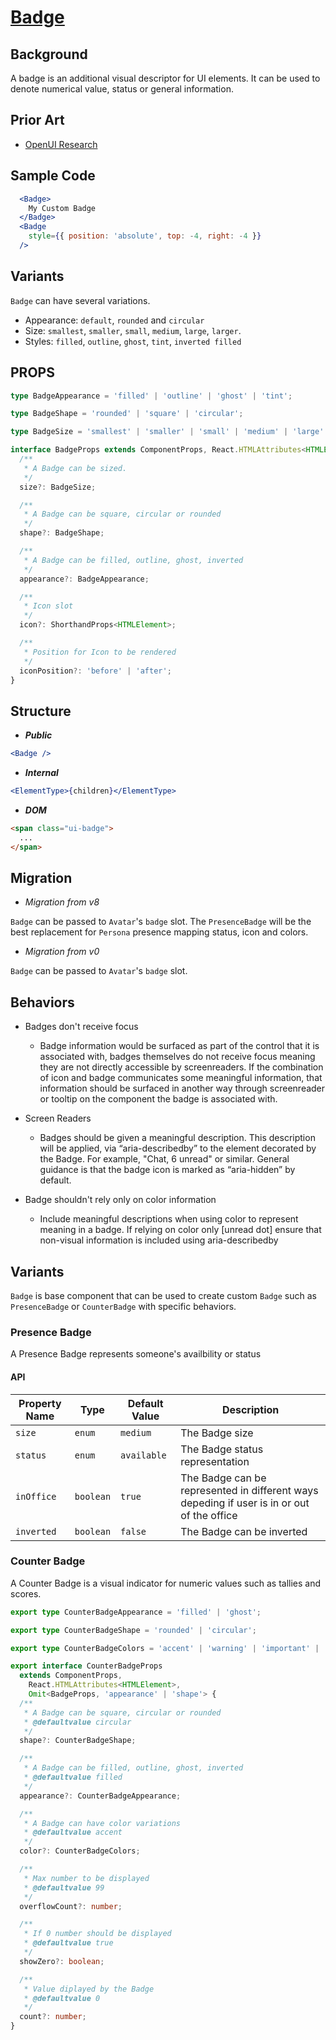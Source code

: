 # [Badge](https://github.com/microsoft/fluentui/issues/16925)

## Background

A badge is an additional visual descriptor for UI elements. It can be used to denote numerical value, status or general information.

## Prior Art

- [OpenUI Research](https://open-ui.org/components/badge.research)

## Sample Code

```jsx
  <Badge>
    My Custom Badge
  </Badge>
  <Badge
    style={{ position: 'absolute', top: -4, right: -4 }}
  />
```

## Variants

`Badge` can have several variations.

- Appearance: `default`, `rounded` and `circular`
- Size: `smallest`, `smaller`, `small`, `medium`, `large`, `larger`.
- Styles: `filled`, `outline`, `ghost`, `tint`, `inverted filled`

## PROPS

```typescript
type BadgeAppearance = 'filled' | 'outline' | 'ghost' | 'tint';

type BadgeShape = 'rounded' | 'square' | 'circular';

type BadgeSize = 'smallest' | 'smaller' | 'small' | 'medium' | 'large' | 'larger' | 'largest';

interface BadgeProps extends ComponentProps, React.HTMLAttributes<HTMLElement> {
  /**
   * A Badge can be sized.
   */
  size?: BadgeSize;

  /**
   * A Badge can be square, circular or rounded
   */
  shape?: BadgeShape;

  /**
   * A Badge can be filled, outline, ghost, inverted
   */
  appearance?: BadgeAppearance;

  /**
   * Icon slot
   */
  icon?: ShorthandProps<HTMLElement>;

  /**
   * Position for Icon to be rendered
   */
  iconPosition?: 'before' | 'after';
}
```

## Structure

- _**Public**_

```jsx
<Badge />
```

- _**Internal**_

```jsx
<ElementType>{children}</ElementType>
```

- _**DOM**_

```html
<span class="ui-badge">
  ...
</span>
```

## Migration

- _Migration from v8_

`Badge` can be passed to `Avatar`'s `badge` slot. The `PresenceBadge` will be the best replacement for `Persona` presence mapping status, icon and colors.

- _Migration from v0_

`Badge` can be passed to `Avatar`'s `badge` slot.

## Behaviors

- Badges don't receive focus

  - Badge information would be surfaced as part of the control that it is associated with, badges themselves do not receive focus meaning they are not directly accessible by screenreaders.
    If the combination of icon and badge communicates some meaningful information, that information should be surfaced in another way through screenreader or tooltip on the component the badge is associated with.

- Screen Readers

  - Badges should be given a meaningful description. This description will be applied, via “aria-describedby” to the element decorated by the Badge. For example, "Chat, 6 unread" or similar.
    General guidance is that the badge icon is marked as “aria-hidden” by default.

- Badge shouldn't rely only on color information

  - Include meaningful descriptions when using color to represent meaning in a badge. If relying on color only [unread dot] ensure that non-visual information is included using aria-describedby

## Variants

`Badge` is base component that can be used to create custom `Badge` such as `PresenceBadge` or `CounterBadge` with specific behaviors.

### Presence Badge

A Presence Badge represents someone's availbility or status

#### API

| Property Name | Type      | Default Value | Description                                                                                |
| ------------- | --------- | ------------- | ------------------------------------------------------------------------------------------ |
| `size`        | `enum`    | `medium`      | The Badge size                                                                             |
| `status`      | `enum`    | `available`   | The Badge status representation                                                            |
| `inOffice`    | `boolean` | `true`        | The Badge can be represented in different ways depeding if user is in or out of the office |
| `inverted`    | `boolean` | `false`       | The Badge can be inverted                                                                  |

### Counter Badge

A Counter Badge is a visual indicator for numeric values such as tallies and scores.

```typescript
export type CounterBadgeAppearance = 'filled' | 'ghost';

export type CounterBadgeShape = 'rounded' | 'circular';

export type CounterBadgeColors = 'accent' | 'warning' | 'important' | 'severe' | 'informative';

export interface CounterBadgeProps
  extends ComponentProps,
    React.HTMLAttributes<HTMLElement>,
    Omit<BadgeProps, 'appearance' | 'shape'> {
  /**
   * A Badge can be square, circular or rounded
   * @defaultvalue circular
   */
  shape?: CounterBadgeShape;

  /**
   * A Badge can be filled, outline, ghost, inverted
   * @defaultvalue filled
   */
  appearance?: CounterBadgeAppearance;

  /**
   * A Badge can have color variations
   * @defaultvalue accent
   */
  color?: CounterBadgeColors;

  /**
   * Max number to be displayed
   * @defaultvalue 99
   */
  overflowCount?: number;

  /**
   * If 0 number should be displayed
   * @defaultvalue true
   */
  showZero?: boolean;

  /**
   * Value diplayed by the Badge
   * @defaultvalue 0
   */
  count?: number;
}
```
